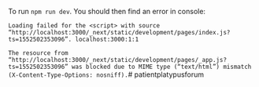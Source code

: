 To run `npm run dev`. You should then find an error in console:

`Loading failed for the <script> with source “http://localhost:3000/_next/static/development/pages/index.js?ts=1552502353096”. localhost:3000:1:1`

`The resource from “http://localhost:3000/_next/static/development/pages/_app.js?ts=1552502353096” was blocked due to MIME type (“text/html”) mismatch (X-Content-Type-Options: nosniff).`# patientplatypusforum
